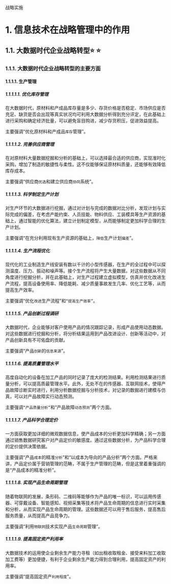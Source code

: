 战略实施

# 1. 信息技术在战略管理中的作用

## 1.1. 大数据时代企业战略转型:star: :star: 

### 1.1.1. 大数据时代企业战略转型的主要方面

#### 1.1.1.1. 生产管理

##### 1.1.1.1.1. 优化库存管理

在大数据时代，原材料和产成品库存量是多少、存货价格是否稳定、市场供应是否充足、缺货是否会出现等真实状况均可利用大数据分析得到充分评定，在此基础上进行采购和确定经济批量，可以避免盲目购进，减少存货积压，促进效益提高。

主要强调“优化原材料和产成品`库存`管理”。

##### 1.1.1.1.2. 完善供应商管理

在对原材料大量数据挖掘和分析的基础上，可以选择最合适的供应商，实现准时化采购，增加了制造的敏捷性与柔性。这不仅能够保证原材料质量，还能够有效降低库存成本。

主要强调“供应商`优选`和建立供应商`协同`系统”。

##### 1.1.1.1.3. 科学制定生产计划

对生产环节的大数据进行挖掘，通过对计划与完成的数据对比分析，发现计划与实际完成的偏差，在考虑产能约束、人员技能、物料供应、工装模具等生产资源的基础上，通过智能的优化算法，建立计划制定模型，从而能够制定更加科学合理的生产计划。

主要强调“在充分利用现有生产资源的基础上，`降低`生产计划`偏差`”。

##### 1.1.1.1.4. 生产流程优化

现代化的工业制造生产线安装有数以千计的小型传感器，在生产的全过程中可以探测温度、压力、振动和噪声等。接个生产流程将产生大量数据，对这些数据从不同角度进行挖掘分析，并在此基础上，对生产过程建立虚拟模型，仿真并优化改进生产流程，提高设备使用率、降低能耗、减少质量事故发生几率、优化工艺等，从而提高生产效率。

主要强调“优化`改进`生产流程”和`“提高生产效率”`。

##### 1.1.1.1.5. 产品创新过程调研

大数据时代，企业能够对客户使用产品的情况跟踪记录，形成产品使用动态数据。对这些数据进行挖掘和分析，将分析结果运用到产品改进设计、创新等活动中，对产品创新具有不可佑盘的贡献。

主要强调“产品`创新`的`信息来源`”。

##### 1.1.1.1.6. 提高质量管理水平

高度自动化的设备在加工产品的同时记录了庞大的检测结果。利用检测结果进行质量分析，可以提高质最管理水平。此外，无处不在的传感器、互联网技术，使得产品故障诊断实时进行，利用分析数据挖掘与分析技术，对记录的数掘进行建模与仿真，可以对产品故障实行动态预测。

主要强调`“产品质量分析”`和“产品故障`动态预测`”两个方面。

##### 1.1.1.1.7. 产品科学合理定价

一方面获取更加详细的微观数据信息，使产品成本的分析更加科学精确；另一方面通过销售数据研究客户对产品定价的敏感度。通过这些数据分析，为产品科学合理的定价提供决策依据。

主要强调“产品`成本`的精准`分析`”和“以成本为导向的产品分析”两个方面。严格来讲，产品定价属于营销管理的范畴，不属于生产管理的范畴，但是这里着重强调的是“产品成本的精准分析”。

##### 1.1.1.1.8. 实现产品生命周期管理

随着物联网的发展，条形码、二维码等能够作为产品的唯一标识，可以运用传感器、可穿戴设备、智能感知、视频采集等技术将产品生命周期的信息进行实时采集和分析，从而实现产品生命周期的管理。这些数据还可以用于售后服务，提高售后服务质量，从而提高产品竞争力。

主要强调“利用`物联网`技术实现产品`生命周期`管理”。

##### 1.1.1.1.9. 提高固定资产利用率

大数据技术的运用使企业剩余生产能力寻租（如出租收取租金、接受来料加工收取加工费等）更加便捷，有利于企业剩余生产能力得到合理利用，提高固定资产的利用率。

主要强调“提高固定资产`利用程度`”。
